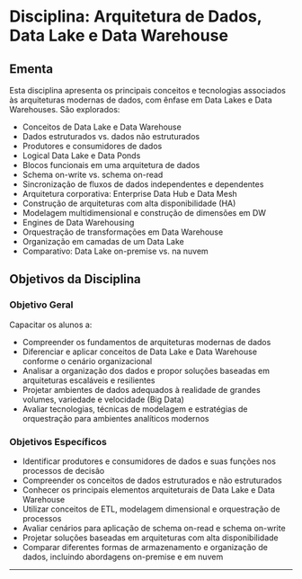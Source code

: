 # Disciplina: Arquitetura de Dados, Data Lake e Data Warehouse

## Ementa

Esta disciplina apresenta os principais conceitos e tecnologias associados às arquiteturas modernas de dados, com ênfase em Data Lakes e Data Warehouses. São explorados:

- Conceitos de Data Lake e Data Warehouse  
- Dados estruturados vs. dados não estruturados  
- Produtores e consumidores de dados  
- Logical Data Lake e Data Ponds  
- Blocos funcionais em uma arquitetura de dados  
- Schema on-write vs. schema on-read  
- Sincronização de fluxos de dados independentes e dependentes  
- Arquitetura corporativa: Enterprise Data Hub e Data Mesh  
- Construção de arquiteturas com alta disponibilidade (HA)  
- Modelagem multidimensional e construção de dimensões em DW  
- Engines de Data Warehousing  
- Orquestração de transformações em Data Warehouse  
- Organização em camadas de um Data Lake  
- Comparativo: Data Lake on-premise vs. na nuvem

## Objetivos da Disciplina

### Objetivo Geral

Capacitar os alunos a:

- Compreender os fundamentos de arquiteturas modernas de dados  
- Diferenciar e aplicar conceitos de Data Lake e Data Warehouse conforme o cenário organizacional  
- Analisar a organização dos dados e propor soluções baseadas em arquiteturas escaláveis e resilientes  
- Projetar ambientes de dados adequados à realidade de grandes volumes, variedade e velocidade (Big Data)  
- Avaliar tecnologias, técnicas de modelagem e estratégias de orquestração para ambientes analíticos modernos

### Objetivos Específicos

- Identificar produtores e consumidores de dados e suas funções nos processos de decisão  
- Compreender os conceitos de dados estruturados e não estruturados  
- Conhecer os principais elementos arquiteturais de Data Lake e Data Warehouse  
- Utilizar conceitos de ETL, modelagem dimensional e orquestração de processos  
- Avaliar cenários para aplicação de schema on-read e schema on-write  
- Projetar soluções baseadas em arquiteturas com alta disponibilidade  
- Comparar diferentes formas de armazenamento e organização de dados, incluindo abordagens on-premise e em nuvem

---

